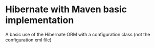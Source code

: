 # Hibernate with Maven basic implementation

A basic use of the Hibernate ORM with a configuration class (not the configuration xml file)